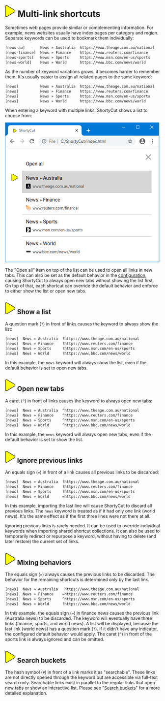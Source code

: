 # ![](img/arrow.svg) Multi-link shortcuts

Sometimes web pages provide similar or complementing information. For example, news websites usually have index pages per category and region. Separate keywords can be used to bookmark them individually:

```text
[news-au]       News » Australia  https://www.theage.com.au/national
[news-finance]  News » Finance    https://www.reuters.com/finance
[news-sports]   News » Sports     https://www.msn.com/en-us/sports
[news-world]    News » World      https://www.bbc.com/news/world
```

As the number of keyword variations grows, it becomes harder to remember them. It's usually easier to assign all related pages to the same keyword:

```text
[news]          News » Australia  https://www.theage.com.au/national
[news]          News » Finance    https://www.reuters.com/finance
[news]          News » Sports     https://www.msn.com/en-us/sports
[news]          News » World      https://www.bbc.com/news/world
```

When entering a keyword with multiple links, ShortyCut shows a list to choose from:

![](img/multi-link-keyword.png)

The "Open all" item on top of the list can be used to open all links in new tabs. This can also be set as the default behavior in the [configuration](configuration.md#shortcutformaturlmultilinkindicatordefault), causing ShortyCut to always open new tabs without showing the list first. On top of that, each shortcut can override the default behavior and enforce to either show the list or open new tabs.

## ![](img/arrow.svg) Show a list

A question mark (`?`) in front of links causes the keyword to always show the list:

```text
[news]  News » Australia  ?https://www.theage.com.au/national
[news]  News » Finance    ?https://www.reuters.com/finance
[news]  News » Sports     ?https://www.msn.com/en-us/sports
[news]  News » World      ?https://www.bbc.com/news/world
```

In this example, the `news` keyword will always show the list, even if the default behavior is set to open new tabs.

## ![](img/arrow.svg) Open new tabs

A caret (`^`) in front of links causes the keyword to always open new tabs:

```text
[news]  News » Australia  ^https://www.theage.com.au/national
[news]  News » Finance    ^https://www.reuters.com/finance
[news]  News » Sports     ^https://www.msn.com/en-us/sports
[news]  News » World      ^https://www.bbc.com/news/world
```

In this example, the `news` keyword will always open new tabs, even if the default behavior is set to show the list.

## ![](img/arrow.svg) Ignore previous links

An equals sign (`=`) in front of a link causes all previous links to be discarded:

```text
[news]  News » Australia  ?https://www.theage.com.au/national
[news]  News » Finance    ?https://www.reuters.com/finance
[news]  News » Sports     ?https://www.msn.com/en-us/sports
[news]  News » World      =https://www.bbc.com/news/world
```

In this example, importing the last line will cause ShortyCut to discard all previous links. The `news` keyword is treated as if it had only one link (world news). It's the same effect as if the first three lines were not there at all.

Ignoring previous links is rarely needed. It can be used to override individual keywords when importing shared shortcut collections. It can also be used to temporarily redirect or repurpose a keyword, without having to delete (and later restore) the current set of links.

##  ![](img/arrow.svg) Mixing behaviors

The equals sign (`=`) always causes the previous links to be discarded. The behavior for the remaining shortcuts is determined only by the last link.

```text
[news]  News » Australia   https://www.theage.com.au/national
[news]  News » Finance    =https://www.reuters.com/finance
[news]  News » Sports     ^https://www.msn.com/en-us/sports
[news]  News » World      ?https://www.bbc.com/news/world
```

In this example, the equals sign (`=`) in finance news causes the previous link (Australia news) to be discarded. The keyword will eventually have three links (finance, sports, and world news). A list will be displayed, because the last link (world news) has a question mark (`?`). If it didn't have any indicator, the configured default behavior would apply. The caret (`^`) in front of the sports link is always ignored and can be omitted.

## ![](img/arrow.svg) Search buckets

The hash symbol (`#`) in front of a link marks it as "searchable". These links are not directly opened through the keyword but are accessible via full-text search only. Searchable links exist in parallel to the regular links that open new tabs or show an interactive list. Please see "[Search buckets](search-buckets.md)" for a more detailed explanation.
